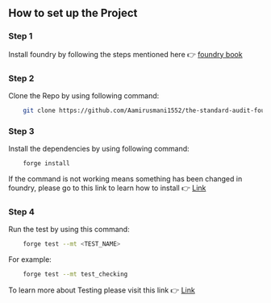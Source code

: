 ## How to set up the Project

### Step 1

Install foundry by following the steps mentioned here 👉 [foundry book](https://book.getfoundry.sh/getting-started/installation)

### Step 2

Clone the Repo by using following command:

```bash
    git clone https://github.com/Aamirusmani1552/the-standard-audit-foundry
```

### Step 3

Install the dependencies by using following command:

```bash
    forge install
```

If the command is not working means something has been changed in foundry, please go to this link to learn how to install 👉 [Link](https://book.getfoundry.sh/forge/tests?highlight=run%20test#tests)

### Step 4

Run the test by using this command:

```bash
    forge test --mt <TEST_NAME>
```

For example:

```bash
    forge test --mt test_checking
```

To learn more about Testing please visit this link 👉 [Link](https://book.getfoundry.sh/forge/tests?highlight=run%20test#tests)
